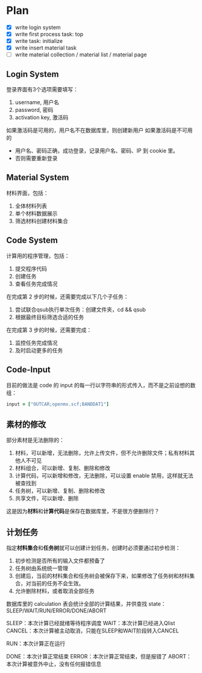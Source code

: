 # Plan
- [x] write login system
- [x] write first process task: top
- [x] write task: initialize
- [x] write insert material task
- [ ] write material collection / material list / material page

## Login System
登录界面有3个选项需要填写：
1. username, 用户名
2. password, 密码
3. activation key, 激活码

如果激活码是可用的，用户名不在数据库里，则创建新用户
如果激活码是不可用的
 - 用户名、密码正确，成功登录，记录用户名、密码、IP 到 cookie 里。
 - 否则需要重新登录

## Material System
材料界面，包括：
1. 全体材料列表
2. 单个材料数据展示
3. 筛选材料创建材料集合

## Code System
计算用的程序管理，包括：
1. 提交程序代码
2. 创建任务
3. 查看任务完成情况

在完成第 2 步的时候，还需要完成以下几个子任务：
1. 尝试联合qsub执行单次任务：创建文件夹，cd && qsub
2. 根据最终目标筛选合适的任务

在完成第 3 步的时候，还需要完成：
1. 监控任务完成情况
2. 及时启动更多的任务

## Code-Input
目前的做法是 code 的 input 的每一行以字符串的形式传入，而不是之前设想的数组：
```ruby
input = ["OUTCAR;openmx.scf;BANDDAT1"]
```

## 素材的修改
部分素材是无法删除的：
1. 材料，可以新增，无法删除，允许上传文件，但不允许删除文件；私有材料其他人不可见
2. 材料组合，可以新增、复制、删除和修改
3. 计算代码，可以新增和修改，无法删除，可以设置 enable 禁用，这样就无法被查找到
4. 任务树，可以新增、复制、删除和修改
5. 共享文件，可以新增、删除

这是因为**材料**和**计算代码**是保存在数据库里，不是很方便删除行？

## 计划任务
指定**材料集合**和**任务树**就可以创建计划任务，创建时必须要通过初步检测：
1. 初步检测是否所有的输入文件都预备了
2. 任务树由系统统一管理
3. 创建后，当前的材料集合和任务树会被保存下来，如果修改了任务树和材料集合，对当前的任务不会生效。
4. 允许删除材料，或者取消全部任务

数据库里的 calculation 表会统计全部的计算结果，并供查找
state：SLEEP/WAIT/RUN/ERROR/DONE/ABORT

SLEEP：本次计算已经就绪等待程序调度
WAIT：本次计算已经进入Qlist
CANCEL：本次计算被主动取消，只能在SLEEP和WAIT阶段转入CANCEL

RUN：本次计算正在运行

DONE：本次计算正常结束
ERROR：本次计算正常结束，但是报错了
ABORT：本次计算被意外中止，没有任何报错信息
